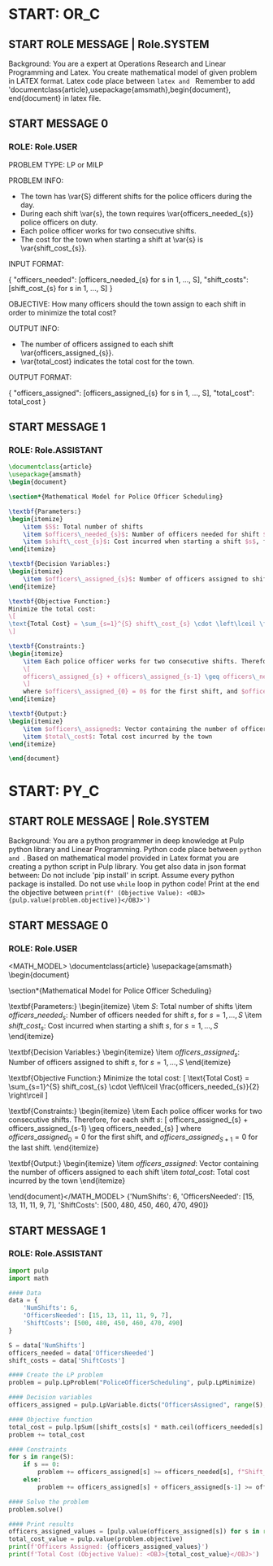 # START: OR_C 
## START ROLE MESSAGE | Role.SYSTEM 
Background: You are a expert at Operations Research and Linear Programming and Latex. You create mathematical model of given problem in LATEX format. Latex code place between ```latex and ``` Remember to add 'documentclass{article},usepackage{amsmath},begin{document}, end{document} in latex file. 
## START MESSAGE 0 
### ROLE: Role.USER
<DESCRIPTION>
PROBLEM TYPE: LP or MILP

PROBLEM INFO:

- The town has \var{S} different shifts for the police officers during the day.
- During each shift \var{s}, the town requires \var{officers_needed_{s}} police officers on duty.
- Each police officer works for two consecutive shifts.
- The cost for the town when starting a shift at \var{s} is \var{shift_cost_{s}}.

INPUT FORMAT: 

{
    "officers_needed": [officers_needed_{s} for s in 1, ..., S],
    "shift_costs": [shift_cost_{s} for s in 1, ..., S]
}

OBJECTIVE: How many officers should the town assign to each shift in order to minimize the total cost?

OUTPUT INFO:

- The number of officers assigned to each shift \var{officers_assigned_{s}}.
- \var{total_cost} indicates the total cost for the town.

OUTPUT FORMAT:

{
    "officers_assigned": [officers_assigned_{s} for s in 1, ..., S],
    "total_cost": total_cost
}
</DESCRIPTION>


## START MESSAGE 1 
### ROLE: Role.ASSISTANT
```latex
\documentclass{article}
\usepackage{amsmath}
\begin{document}

\section*{Mathematical Model for Police Officer Scheduling}

\textbf{Parameters:}
\begin{itemize}
    \item $S$: Total number of shifts
    \item $officers\_needed_{s}$: Number of officers needed for shift $s$, for $s = 1, \ldots, S$
    \item $shift\_cost_{s}$: Cost incurred when starting a shift $s$, for $s = 1, \ldots, S$
\end{itemize}

\textbf{Decision Variables:}
\begin{itemize}
    \item $officers\_assigned_{s}$: Number of officers assigned to shift $s$, for $s = 1, \ldots, S$
\end{itemize}

\textbf{Objective Function:}
Minimize the total cost:
\[
\text{Total Cost} = \sum_{s=1}^{S} shift\_cost_{s} \cdot \left\lceil \frac{officers\_needed_{s}}{2} \right\rceil
\]

\textbf{Constraints:}
\begin{itemize}
    \item Each police officer works for two consecutive shifts. Therefore, for each shift $s$:
    \[
    officers\_assigned_{s} + officers\_assigned_{s-1} \geq officers\_needed_{s}
    \]
    where $officers\_assigned_{0} = 0$ for the first shift, and $officers\_assigned_{S+1} = 0$ for the last shift.
\end{itemize}

\textbf{Output:}
\begin{itemize}
    \item $officers\_assigned$: Vector containing the number of officers assigned to each shift
    \item $total\_cost$: Total cost incurred by the town
\end{itemize}

\end{document}
```

# START: PY_C 
## START ROLE MESSAGE | Role.SYSTEM 
Background: You are a python programmer in deep knowledge at Pulp python library and Linear Programming. Python code place between ```python and ```. Based on mathematical model provided in Latex format you are creating a python script in Pulp library. You get also data in json format between: <DATA></DATA> Do not include 'pip install' in script. Assume every python package is installed. Do not use `while` loop in python code! Print at the end the objective between <OBJ></OBJ> `print(f' (Objective Value): <OBJ>{pulp.value(problem.objective)}</OBJ>')` 
## START MESSAGE 0 
### ROLE: Role.USER
<MATH_MODEL>
\documentclass{article}
\usepackage{amsmath}
\begin{document}

\section*{Mathematical Model for Police Officer Scheduling}

\textbf{Parameters:}
\begin{itemize}
    \item $S$: Total number of shifts
    \item $officers\_needed_{s}$: Number of officers needed for shift $s$, for $s = 1, \ldots, S$
    \item $shift\_cost_{s}$: Cost incurred when starting a shift $s$, for $s = 1, \ldots, S$
\end{itemize}

\textbf{Decision Variables:}
\begin{itemize}
    \item $officers\_assigned_{s}$: Number of officers assigned to shift $s$, for $s = 1, \ldots, S$
\end{itemize}

\textbf{Objective Function:}
Minimize the total cost:
\[
\text{Total Cost} = \sum_{s=1}^{S} shift\_cost_{s} \cdot \left\lceil \frac{officers\_needed_{s}}{2} \right\rceil
\]

\textbf{Constraints:}
\begin{itemize}
    \item Each police officer works for two consecutive shifts. Therefore, for each shift $s$:
    \[
    officers\_assigned_{s} + officers\_assigned_{s-1} \geq officers\_needed_{s}
    \]
    where $officers\_assigned_{0} = 0$ for the first shift, and $officers\_assigned_{S+1} = 0$ for the last shift.
\end{itemize}

\textbf{Output:}
\begin{itemize}
    \item $officers\_assigned$: Vector containing the number of officers assigned to each shift
    \item $total\_cost$: Total cost incurred by the town
\end{itemize}

\end{document}</MATH_MODEL>
<DATA>
{'NumShifts': 6, 'OfficersNeeded': [15, 13, 11, 11, 9, 7], 'ShiftCosts': [500, 480, 450, 460, 470, 490]}</DATA>


## START MESSAGE 1 
### ROLE: Role.ASSISTANT
```python
import pulp
import math

#### Data
data = {
    'NumShifts': 6,
    'OfficersNeeded': [15, 13, 11, 11, 9, 7],
    'ShiftCosts': [500, 480, 450, 460, 470, 490]
}

S = data['NumShifts']
officers_needed = data['OfficersNeeded']
shift_costs = data['ShiftCosts']

#### Create the LP problem
problem = pulp.LpProblem("PoliceOfficerScheduling", pulp.LpMinimize)

#### Decision variables
officers_assigned = pulp.LpVariable.dicts("OfficersAssigned", range(S), lowBound=0, cat='Integer')

#### Objective function
total_cost = pulp.lpSum([shift_costs[s] * math.ceil(officers_needed[s] / 2) for s in range(S)])
problem += total_cost

#### Constraints
for s in range(S):
    if s == 0:
        problem += officers_assigned[s] >= officers_needed[s], f"Shift_{s}_Coverage"
    else:
        problem += officers_assigned[s] + officers_assigned[s-1] >= officers_needed[s], f"Shift_{s}_Coverage"

#### Solve the problem
problem.solve()

#### Print results
officers_assigned_values = [pulp.value(officers_assigned[s]) for s in range(S)]
total_cost_value = pulp.value(problem.objective)
print(f'Officers Assigned: {officers_assigned_values}')
print(f'Total Cost (Objective Value): <OBJ>{total_cost_value}</OBJ>')
```

